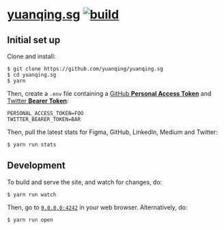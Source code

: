 # [yuanqing.sg](https://yuanqing.sg) [![build](https://github.com/yuanqing/yuanqing.sg/workflows/build/badge.svg)](https://github.com/yuanqing/figma-plugins/actions?query=workflow%3Abuild)

## Initial set up

Clone and install:

```
$ git clone https://github.com/yuanqing/yuanqing.sg
$ cd yuanqing.sg
$ yarn
```

Then, create a `.env` file containing a [GitHub **Personal Access Token**](https://docs.github.com/en/free-pro-team@latest/github/authenticating-to-github/creating-a-personal-access-token) and [Twitter **Bearer Token**](https://developer.twitter.com/en/docs/authentication/oauth-2-0/bearer-tokens):

```
PERSONAL_ACCESS_TOKEN=FOO
TWITTER_BEARER_TOKEN=BAR
```

Then, pull the latest stats for Figma, GitHub, LinkedIn, Medium and Twitter:

```
$ yarn run stats
```

## Development

To build and serve the site, and watch for changes, do:

```
$ yarn run watch
```

Then, go to [`0.0.0.0:4242`](https://0.0.0.0:4242) in your web browser. Alternatively, do:

```
$ yarn run open
```

